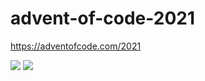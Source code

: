 # advent-of-code-2021
https://adventofcode.com/2021

![](https://img.shields.io/badge/day%20📅-11-blue)
![](https://img.shields.io/badge/stars%20⭐-22-yellow)

